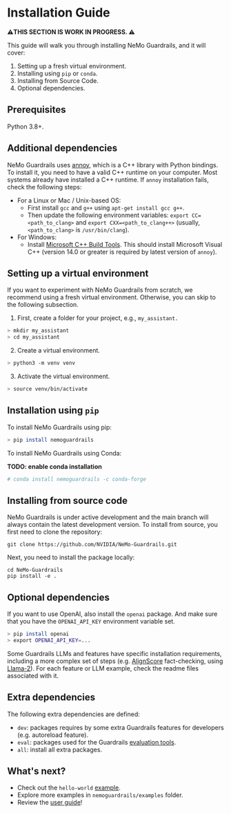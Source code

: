 # Installation Guide

**⚠️THIS SECTION IS WORK IN PROGRESS. ⚠️**

This guide will walk you through installing NeMo Guardrails, and it will cover:

1. Setting up a fresh virtual environment.
2. Installing using `pip` or `conda`.
3. Installing from Source Code.
4. Optional dependencies.

## Prerequisites

Python 3.8+.

## Additional dependencies

NeMo Guardrails uses [annoy](https://github.com/spotify/annoy), which is a C++ library with Python bindings. To install it, you need to have a valid C++ runtime on your computer.
Most systems already have installed a C++ runtime. If `annoy` installation fails, check the following steps:

- For a Linux or Mac / Unix-based OS:
  - First install `gcc` and `g++` using `apt-get install gcc g++`.
  - Then update the following environment variables: `export CC=<path_to_clang>` and `export CXX=<path_to_clang++>` (usually, `<path_to_clang>` is `/usr/bin/clang`).
- For Windows:
  - Install [Microsoft C++ Build Tools](https://visualstudio.microsoft.com/visual-cpp-build-tools/). This should install Microsoft Visual C++ (version 14.0 or greater is required by latest version of `annoy`).

## Setting up a virtual environment

If you want to experiment with NeMo Guardrails from scratch, we recommend using a fresh virtual environment. Otherwise, you can skip to the following subsection.

1. First, create a folder for your project, e.g., `my_assistant.`

 ```bash
 > mkdir my_assistant
 > cd my_assistant
 ```

2. Create a virtual environment.

 ```bash
 > python3 -m venv venv
 ```

3. Activate the virtual environment.

 ```bash
 > source venv/bin/activate
 ```

## Installation using `pip`

To install NeMo Guardrails using pip:

 ```bash
 > pip install nemoguardrails
 ```

To install NeMo Guardrails using Conda:

**TODO: enable conda installation**
```bash
# conda install nemoguardrails -c conda-forge
```

## Installing from source code

NeMo Guardrails is under active development and the main branch will always contain the latest development version. To install from source, you first need to clone the repository:

```
git clone https://github.com/NVIDIA/NeMo-Guardrails.git
```

Next, you need to install the package locally:

```
cd NeMo-Guardrails
pip install -e .
```

## Optional dependencies

If you want to use OpenAI, also install the `openai` package. And make sure that you have the `OPENAI_API_KEY` environment variable set.

 ```bash
 > pip install openai
 > export OPENAI_API_KEY=...
 ```

Some Guardrails LLMs and features have specific installation requirements, including a more complex set of steps (e.g. [AlignScore](../user_guide/advanced/align_score_deployment.md) fact-checking, using [Llama-2](../../examples/configs/llm/hf_pipeline_llama2/README.md)).
For each feature or LLM example, check the readme files associated with it.

## Extra dependencies

The following extra dependencies are defined:
- `dev`: packages requires by some extra Guardrails features for developers (e.g. autoreload feature).
- `eval`: packages used for the Guardrails [evaluation tools](../../nemoguardrails/eval/README.md).
- `all`: install all extra packages.

## What's next?

* Check out the `hello-world` [example](./hello-world.md).
* Explore more examples in `nemoguardrails/examples` folder.
* Review the [user guide](../README.md#user-guide)!
